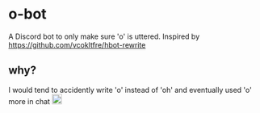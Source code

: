 # o-bot

A Discord bot to only make sure 'o' is uttered. Inspired by https://github.com/vcokltfre/hbot-rewrite

## why?

I would tend to accidently write 'o' instead of 'oh' and eventually used 'o' more in chat <img src="https://cdn.discordapp.com/emojis/938030910174023710.png" width=20>
